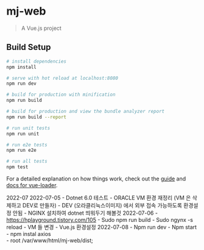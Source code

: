 # mj-web

> A Vue.js project

## Build Setup

``` bash
# install dependencies
npm install

# serve with hot reload at localhost:8080
npm run dev

# build for production with minification
npm run build

# build for production and view the bundle analyzer report
npm run build --report

# run unit tests
npm run unit

# run e2e tests
npm run e2e

# run all tests
npm test
```

For a detailed explanation on how things work, check out the [guide](http://vuejs-templates.github.io/webpack/) and [docs for vue-loader](http://vuejs.github.io/vue-loader).



2022-07
	2022-07-05 
		- Dotnet 6.0 테스트
		- ORACLE VM 환경 재정리 (VM 은 삭제하고 DEV로 만들자)
		- DEV (오라클리눅스이미지) 에서 외부 접속 가능하도록 환경설정 안됨
		- NGINX 설치하여 dotnet 띄워두기 해볼것
	2022-07-06 
		- https://hplayground.tistory.com/105
		- Sudo npm run build
		- Sudo ngynx -s reload
		- VM 들 변경
		- Vue.js 환경설정
	2022-07-08 
		- Npm run dev
		- Npm start
		- npm instal axios  
        - root /var/www/html/mj-web/dist;